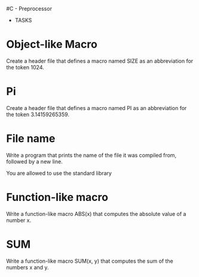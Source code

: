 #C - Preprocessor
- TASKS
#  Object-like Macro
Create a header file that defines a macro named SIZE as an abbreviation for the token 1024.
#  Pi
Create a header file that defines a macro named PI as an abbreviation for the token 3.14159265359.
#  File name
Write a program that prints the name of the file it was compiled from, followed by a new line.

You are allowed to use the standard library

#  Function-like macro
Write a function-like macro ABS(x) that computes the absolute value of a number x.
# SUM
Write a function-like macro SUM(x, y) that computes the sum of the numbers x and y.

